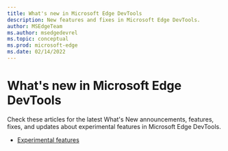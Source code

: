 ```yaml
---
title: What's new in Microsoft Edge DevTools
description: New features and fixes in Microsoft Edge DevTools.
author: MSEdgeTeam
ms.author: msedgedevrel
ms.topic: conceptual
ms.prod: microsoft-edge
ms.date: 02/14/2022
---
```

# What's new in Microsoft Edge DevTools

Check these articles for the latest What's New announcements, features, fixes, and updates about experimental features in Microsoft Edge DevTools.

* [Experimental features](../experimental-features/index.md)
